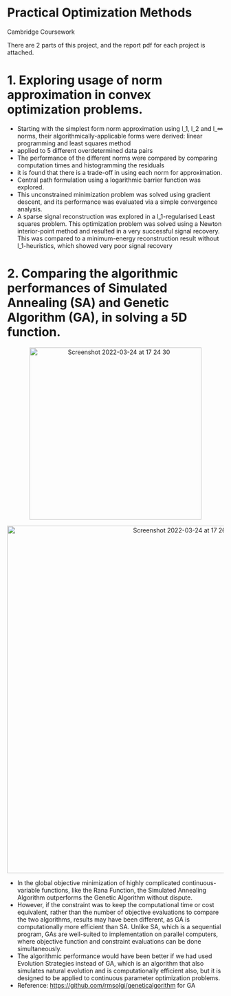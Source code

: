 # Practical Optimization Methods
Cambridge Coursework

There are 2 parts of this project, and the report pdf for each project is attached.

# 1. Exploring usage of norm approximation in convex optimization problems.
- Starting with the simplest form norm approximation using l_1, l_2  and l_∞ norms, their algorithmically-applicable forms were derived: linear programming and least squares method 
- applied to 5 different overdetermined data pairs
- The performance of the different norms were compared by comparing computation times and histogramming the residuals
- it is found that there is a trade-off in using each norm for approximation. 
- Central path formulation using a logarithmic barrier function was explored. 
- This unconstrained minimization problem was solved using gradient descent, and its performance was evaluated via a simple convergence analysis. 
- A sparse signal reconstruction was explored in a l_1-regularised Least squares problem. This optimization problem was solved using a Newton interior-point method and resulted in a very successful signal recovery. This was compared to a minimum-energy reconstruction result without l_1-heuristics, which showed very poor signal recovery

# 2. Comparing the algorithmic performances of Simulated Annealing (SA) and Genetic Algorithm (GA), in solving a 5D function.
<p align="center">
<img width="400" alt="Screenshot 2022-03-24 at 17 24 30" src="https://user-images.githubusercontent.com/71874390/160012829-07a0c797-f44a-49ef-b081-9d3f7e759d2d.png">
</p>
<p align="center">
<img width="807" alt="Screenshot 2022-03-24 at 17 26 59" src="https://user-images.githubusercontent.com/71874390/160042392-61ad0b83-1411-48c1-aa43-39b5e5f33278.png">
</p>

-  In the global objective minimization of highly complicated continuous-variable functions, like the Rana Function, the Simulated Annealing Algorithm outperforms the Genetic Algorithm without dispute.
-  However, if the constraint was to keep the computational time or cost equivalent, rather than the number of objective evaluations to compare the two algorithms, results may have been different, as GA is computationally more efficient than SA. Unlike SA, which is a sequential program, GAs are well-suited to implementation on parallel computers, where objective function and constraint evaluations can be done simultaneously. 
- The algorithmic performance would have been better if we had used Evolution Strategies instead of GA, which is an algorithm that also simulates natural evolution and is computationally efficient also, but it is designed to be applied to continuous parameter optimization problems.
- Reference: https://github.com/rmsolgi/geneticalgorithm for GA
